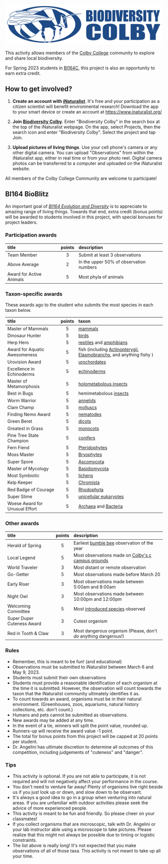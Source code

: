 ![](biodiversity.colby.horiz.png)

This activity allows members of the [Colby College](https://www.colby.edu/) community to explore and share local biodiversity. 

For Spring 2023 students in [BI164C](https://github.com/aphanotus/openEd/blob/main/BI164.23S.Evolution.and.Diversity/BI164.23S.Evolution.and.Diversity.syllabus.md), this project is also an opportunity to earn extra credit.

## How to get involved?

1. **Create an account with [iNaturalist](https://www.inaturalist.org/)**. It's free and your participation as a citizen scientist will benefit environmental research! Download the app to your smart device or create an account at https://www.inaturalist.org/ 

2. **Join [Biodiversity Colby](https://www.inaturalist.org/projects/biodiversity-colby)**. Enter "Biodiversity Colby" in the search box at the top of the iNaturalist webpage. On the app, select Projects, then the search icon and enter "Biodiversity Colby". Select the project and tap Join.

3. **Upload pictures of living things**. Use your cell phone's camera or any other digital camera. You can upload "Observations" from within the iNaturalist app, either in real time or from your photo reel. Digital camera photos can be transferred to a computer and uploaded on the iNaturalist website. 

All members of the Colby College Community are welcome to participate!

## BI164 BioBlitz

An important goal of *[BI164 Evolution and Diversity](https://github.com/aphanotus/openEd/blob/main/BI164.23S.Evolution.and.Diversity/BI164.23S.Evolution.and.Diversity.syllabus.md)* is to appreciate to amazing range of living things. Towards that end, extra credit (bonus points) will be awarded to students involved in this project, with special bonuses for project leaders.

### Participation awards

| title | points | description |
|:--- |:---:|:--- |
| Team Member | 3 | Submit at least 3 observations |
| Above Average | 2 | In the upper 50% of observation numbers |
| Award for Active Animals | 5 | Most phyla of animals |

### Taxon-specific awards

These awards ago to the student who submits the most species in each taxon below.

| title | points | taxon |
|:--- |:---:|:--- |
| Master of Mammals | 5 | [mammals](https://www.inaturalist.org/taxa/40151-Mammalia) |
| Dinosaur Hunter | 5 | [birds](https://www.inaturalist.org/observations?taxon_id=3) |
| Herp Hero | 5 | [reptiles](https://www.inaturalist.org/taxa/26036-Reptilia) and [amphibians](https://www.inaturalist.org/taxa/20978-Amphibia) |
| Award for Aquatic Awesomeness | 5 | fish (including [Actinopterygii](https://www.inaturalist.org/taxa/47178-Actinopterygii), [Elasmobranchs](https://www.inaturalist.org/observations?taxon_id=47273), and anything fishy ) |
| Urovision Award | 5 | [urochordates](https://www.inaturalist.org/taxa/130868-Tunicata) |
| Excellence in Echinoderms | 5 | [echinoderms](https://www.inaturalist.org/taxa/47549-Echinodermata) |
| Master of Metamorphosis | 5 | [holometabolous insects](https://www.inaturalist.org/observations?taxon_id=47158) |
| Best in Bugs | 5 | hemimetabolous [insects](https://www.inaturalist.org/taxa/47158-Insecta) |
| Worm Warrior | 5 | [annelids](https://www.inaturalist.org/taxa/47491-Annelida) |
| Clam Champ | 5 | [molluscs](https://www.inaturalist.org/observations?taxon_id=47115) |
| Finding Nemo Award | 5 | [nematodes](https://www.inaturalist.org/taxa/54960-Nematoda) |
| Green Beret | 5 | [dicots](https://www.inaturalist.org/taxa/47124-Magnoliopsida) |
| Greatest in Grass | 5 | [monocots](https://www.inaturalist.org/taxa/47163-Liliopsida) |
| Pine Tree State Champion | 5 | [conifers](https://www.inaturalist.org/taxa/136329-Pinopsida) |
| Fern Fiend | 5 | [Pteridophytes](https://www.inaturalist.org/taxa/121943-Polypodiopsida) |
| Moss Master | 5 | [Bryophytes](https://www.inaturalist.org/taxa/311249-Bryophyta) |
| Super Spore | 5 | [Ascomycota](https://www.inaturalist.org/taxa/48250-Ascomycota) |
| Master of Mycology | 5 | [Basidiomycota](https://www.inaturalist.org/taxa/47169-Basidiomycota) |
| Most Symbiotic | 5 | [lichens](https://www.inaturalist.org/taxa/54743-Lecanoromycetes) |
| Kelp Keeper | 5 | [Chromista](https://www.inaturalist.org/taxa/48222-Chromista) |
| Red Badge of Courage | 5 | [Rhodophyta](https://www.inaturalist.org/taxa/57774-Rhodophyta) |
| Super Slime | 5 | [unicellular eukaryotes](https://www.inaturalist.org/observations?taxon_id=47686) |
| Woese Award for Unusual Effort | 5 | [Archaea](https://www.inaturalist.org/taxa/151817-Archaea) and [Bacteria](https://www.inaturalist.org/taxa/67333-Bacteria) |

### Other awards

| title | points | description |
|:--- |:---:|:--- |
| Herald of Spring | 5 | Earliest [bumble bee](https://www.inaturalist.org/taxa/52775-Bombus) observation of the year |
| Local Legend | 5 | Most observations made on [Colby's c campus grounds](https://www.google.com/maps/@44.5638729,-69.6670136,1443m/data=!3m1!1e3) |
| World Traveler | 3 | Most distant or remote observation |
| Go-Getter | 5 | Most observations made before March 20 |
| Early Riser | 3 | Most observations made between 5:00am and 8:00am |
| Night Owl | 3 | Most observations made between 10:00pm and 12:00pm |
| Welcoming Committee | 5 | Most [introduced species](https://en.wikipedia.org/wiki/Introduced_species) observed |
| Super Duper Cuteness Award | 3 | Cutest organism |
| Red in Tooth & Claw | 3 | Most dangerous organism (Please, don't *do* anything dangerous!) |

### Rules

- Remember, this is meant to be fun! (and educational)
- Observations must be submitted to iNaturalist between March 6 and May 9, 2023.
- Students must submit their own observations 
- Students must provide a reasonable identification of each organism at the time it is submitted. However, the observation will count towards the taxon that the iNaturalist community ultimately identifies it as.
- To count towards an award, organisms must be in their natural environment. (Greenhouses, zoos, aquariums, natural history collections, etc. don't count.) 
- Humans and pets cannot be submitted as observations.
- New awards may be added at any time.
- In the event of a tie, winners will split the point value, rounded up.
- Runners-up will receive the award value -1 point.
- The total for bonus points from this project will be capped at 20 points per student.
- Dr. Angelini has ultimate discretion to determine all outcomes of this competition, including judgements of "cuteness" and "danger".

### Tips

- This activity is optional. If you are not able to participate, it is not required and will not negatively affect your performance in the course.
- You don't need to venture far away! Plenty of organisms live right beside us if you just look up or down, and slow down to be observant. 
- It's always a good idea to go in a group when venturing into natural areas. If you are unfamiliar with outdoor activities please seek the advice of more experienced people.
- This activity is meant to be fun and friendly. So please cheer on your classmates!
- If you collect organisms that are microscopic, talk with Dr. Angelini or your lab instructor able using a microscope to take pictures. Please realize that this might not always be possible due to timing or logistic constraints.
- The list above is really long! It's not expected that you make observations of all of those taxa. This activity is not meant to take up all your time.